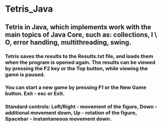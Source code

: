 # Tetris_Java
## Tetris in Java, which implements work with the main topics of Java Core, such as: collections, I \ O, error handling, multithreading, swing.
### Tetris saves the results to the Results.txt file, and loads them when the program is opened again. The results can be viewed by pressing the F2 key or the Top button, while viewing the game is paused.
### You can start a new game by pressing F1 or the New Game button. Exit - esc or Exit.
### Standard controls: Left/Right - movement of the figure, Down - additional movement down, Up - rotation of the figure, Spacebar - instantaneous movement down.
